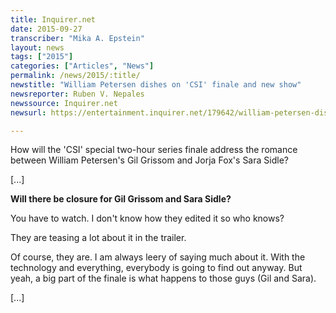 ```yaml
---
title: Inquirer.net
date: 2015-09-27
transcriber: "Mika A. Epstein"
layout: news
tags: ["2015"]
categories: ["Articles", "News"]
permalink: /news/2015/:title/
newstitle: "William Petersen dishes on 'CSI' finale and new show"
newsreporter: Ruben V. Nepales
newssource: Inquirer.net
newsurl: https://entertainment.inquirer.net/179642/william-petersen-dishes-on-csi-finale-and-new-show

---
```


How will the 'CSI' special two-hour series finale address the romance between William Petersen's Gil Grissom and Jorja Fox's Sara Sidle?

[...]

**Will there be closure for Gil Grissom and Sara Sidle?**

You have to watch. I don't know how they edited it so who knows?

They are teasing a lot about it in the trailer.

Of course, they are. I am always leery of saying much about it. With the technology and everything, everybody is going to find out anyway. But yeah, a big part of the finale is what happens to those guys (Gil and Sara).

[...]
